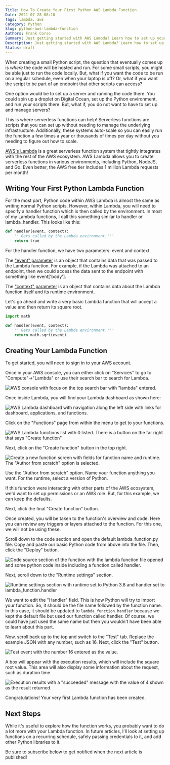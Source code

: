 ```yaml
---
Title: How To Create Your First Python AWS Lambda Function
Date: 2021-07-28 08:10
Tags: lambda, aws
Category: Python
Slug: python-aws-lambda-function
Authors: Frank Corso
Summary: Just getting started with AWS Lambda? Learn how to set up your first Python Lambda function.
Description: Just getting started with AWS Lambda? Learn how to set up your first Python Lambda function.
Status: draft
---
```

When creating a small Python script, the question that eventually comes up is *where* the code will be hosted and run. For some small scripts, you might be able just to run the code locally. But, what if you want the code to be run on a regular schedule, even when your laptop is off? Or, what if you want the script to be part of an endpoint that other scripts can access?

One option would be to set up a server and running the code there. You could spin up a droplet on Digital Ocean, set up the Python environment, and run your scripts there. But, what if, you do not want to have to set up and manage servers?

This is where serverless functions can help! Serverless functions are scripts that you can set up without needing to manage the underlying infrastructure. Additionally, these systems auto-scale so you can easily run the function a few times a year or thousands of times per day without you needing to figure out how to scale. 

[AWS's Lambda](https://aws.amazon.com/lambda/) is a great serverless function system that tightly integrates with the rest of the AWS ecosystem. AWS Lambda allows you to create serverless functions in various environments, including Python, NodeJS, and Go. Even better, the AWS free tier includes 1 million Lambda requests per month!

## Writing Your First Python Lambda Function

For the most part, Python code within AWS Lambda is almost the same as writing normal Python scripts. However, within Lambda, you will need to specify a handler function which is then called by the environment. In most of my Lambda functions, I call this something similar to handler or lambda_handler. This looks like this:

```python
def handler(event, context):
    '''Gets called by the Lambda environment.'''
    return true
```

For the handler function, we have two parameters: event and context. 

The ["event" parameter](https://docs.aws.amazon.com/lambda/latest/dg/gettingstarted-concepts.html#gettingstarted-concepts-event) is an object that contains data that was passed to the Lambda function. For example, if the Lambda was attached to an endpoint, then we could access the data sent to the endpoint with something like event['body'].

The ["context" parameter](https://docs.aws.amazon.com/lambda/latest/dg/python-context.html) is an object that contains data about the Lambda function itself and its runtime environment.

Let's go ahead and write a very basic Lambda function that will accept a value and then return its square root.

```python
import math

def handler(event, context):
    '''Gets called by the Lambda environment.'''
    return math.sqrt(event)
```

## Creating Your Lambda Function

To get started, you will need to sign in to your AWS account.

Once in your AWS console, you can either click on "Services" to go to "Compute"->"Lambda" or use their search bar to search for Lambda.

![AWS console with focus on the top search bar with "lambda" entered.]({static}/images/aws-console-lambda-search.png)

Once inside Lambda, you will find your Lambda dashboard as shown here:

![AWS Lambda dashboard with navigation along the left side with links for dashboard, applications, and functions.]({static}/images/aws-lambda-dashboard.png)

Click on the "Functions" page from within the menu to get to your functions.

![AWS Lambda functions list with 0 listed. There is a button on the far right that says "Create function"]({static}/images/aws-lambda-functions.png)

Next, click on the "Create function" button in the top right.

![Create a new function screen with fields for function name and runtime. The "Author from scratch" option is selected.]({static}/images/aws-lambda-create-function.png)

Use the "Author from scratch" option. Name your function anything you want. For the runtime, select a version of Python.

If this function were interacting with other parts of the AWS ecosystem, we'd want to set up permissions or an AWS role. But, for this example, we can keep the defaults.

Next, click the final "Create function" button.

Once created, you will be taken to the function's overview and code. Here you can review any triggers or layers attached to the function. For this one, we will not be using these.

Scroll down to the code section and open the default lambda_function.py file. Copy and paste our basic Python code from above into the file. Then, click the "Deploy" button.

![Code source section of the function with the lambda function file opened and some python code inside including a function called handler.]({static}/images/aws-lambda-code.png)

Next, scroll down to the "Runtime settings" section.

![Runtime settings section with runtime set to Python 3.8 and handler set to lambda_function.handler]({static}/images/aws-lambda-runtime-settings.png)

We want to edit the "Handler" field. This is how Python will try to import your function. So, it should be the file name followed by the function name. In this case, it should be updated to `lambda_function.handler` because we kept the default file but used our function called handler. Of course, we could have just used the same name but then you wouldn't have been able to learn about this part.

Now, scroll back up to the top and switch to the "Test" tab. Replace the example JSON with any number, such as 16. Next, click the "Test" button.

![Test event with the number 16 entered as the value.]({static}/images/aws-lambda-test.png)

A box will appear with the execution results, which will include the square root value. This area will also display some information about the request, such as duration time.

![Execution results with a "succeeded" message with the value of 4 shown as the result returned.]({static}/images/aws-lambda-test-results.png)

Congratulations! Your very first Lambda function has been created.

## Next Steps

While it's useful to explore how the function works, you probably want to do a lot more with your Lambda function. In future articles, I'll look at setting up functions on a recurring schedule, safely passing credentials to it, and add other Python libraries to it.

Be sure to subscribe below to get notified when the next article is published!
